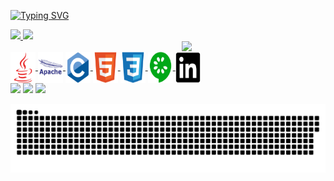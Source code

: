 [![Typing SVG](https://readme-typing-svg.herokuapp.com?color=6B27C8&lines=Co%C3%A9+co%C3%A9%2C+Meu+nome+%C3%A9+Abner+Davis...;Bem-Vindo)](https://git.io/typing-svg)
 
<div>
  <a href="https://github.com/abnerdavis">
<img height="180em" src="https://github-readme-stats.vercel.app/api?username=abnerdavis&theme=tokyonight&show_icons=true"/>
<img height="180em" src="https://github-readme-stats.vercel.app/api/top-langs/?username=abnerdavis&theme=tokyonight&show_icons=true"/>
    
</div>
<img align='right' src="https://media.giphy.com/media/836HiJc7pgzy8iNXCn/giphy.gif" width="230" />
 <div style="display: inline_block"><br>
  <img align="center" alt="Abner-Java" height="50" width="40" src="https://github.com/devicons/devicon/blob/master/icons/java/java-plain.svg">
  <img align="center" alt="Abner-Apache" height="50" width="40" src="https://github.com/devicons/devicon/blob/master/icons/apache/apache-line-wordmark.svg">
  <img align="center" alt="Abner-C" height="50" width="40" src="https://github.com/devicons/devicon/blob/master/icons/c/c-original.svg">
  <img align="center" alt="Abner-HTML" height="50" width="40" src="https://raw.githubusercontent.com/devicons/devicon/master/icons/html5/html5-original.svg">
  <img align="center" alt="Abner-CSS" height="50" width="40" src="https://raw.githubusercontent.com/devicons/devicon/master/icons/css3/css3-original.svg">
  <img align="center" alt="Abner-Cucumber" height="50" width="40" src="https://github.com/devicons/devicon/blob/master/icons/cucumber/cucumber-plain.svg">
  <img align="center" alt="Abner-LinkedIn" height="50" width="40" src="https://github.com/devicons/devicon/blob/master/icons/linkedin/linkedin-plain.svg">
</div>
  
 <div> 
  <a href="https://www.instagram.com/bd_bntk/" target="_blank"><img src="https://img.shields.io/badge/-Instagram-%23E4405F?style=for-the-badge&logo=instagram&logoColor=white" target="_blank"></a> 
  <a href = "mailto:contato.casttro@outlook.com"><img src="https://img.shields.io/badge/-Gmail-%23333?style=for-the-badge&logo=gmail&logoColor=white" target="_blank"></a>
  <a href="https://www.linkedin.com/in/abner-davis-de-castro-vieira-5887a61b5/" target="_blank"><img src="https://img.shields.io/badge/-LinkedIn-%230077B5?style=for-the-badge&logo=linkedin&logoColor=white" target="_blank"></a>  
   
   
   
![Snake animation](https://github.com/AbnerDavis/AbnerDavis/blob/output/github-contribution-grid-snake.svg) 
   
   
  
  
   
</div> 
